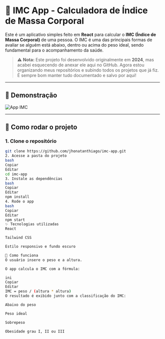 # 🧮 IMC App - Calculadora de Índice de Massa Corporal

Este é um aplicativo simples feito em **React** para calcular o **IMC (Índice de Massa Corporal)** de uma pessoa. O IMC é uma das principais formas de avaliar se alguém está abaixo, dentro ou acima do peso ideal, sendo fundamental para o acompanhamento da saúde.

> ⚠️ **Nota:** Este projeto foi desenvolvido originalmente em **2024**, mas acabei esquecendo de anexar ele aqui no GitHub. Agora estou organizando meus repositórios e subindo todos os projetos que já fiz. É sempre bom manter tudo documentado e salvo por aqui!

---

## 📸 Demonstração

![App IMC](./IMG/imc-app-demo.jpg)

---

## 🚀 Como rodar o projeto

### 1. Clone o repositório

```bash
git clone https://github.com/jhonatanthiago/imc-app.git
2. Acesse a pasta do projeto
bash
Copiar
Editar
cd imc-app
3. Instale as dependências
bash
Copiar
Editar
npm install
4. Rode o app
bash
Copiar
Editar
npm start
✨ Tecnologias utilizadas
React

Tailwind CSS

Estilo responsivo e fundo escuro

🧠 Como funciona
O usuário insere o peso e a altura.

O app calcula o IMC com a fórmula:

ini
Copiar
Editar
IMC = peso / (altura * altura)
O resultado é exibido junto com a classificação do IMC:

Abaixo do peso

Peso ideal

Sobrepeso

Obesidade grau I, II ou III
